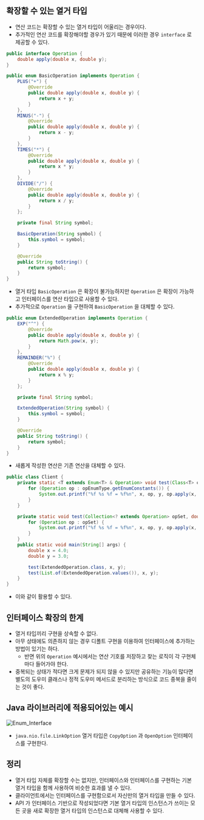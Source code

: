 ## 확장할 수 있는 열거 타입
- 연산 코드는 확장할 수 있는 열거 타입이 어울리는 경우이다.
- 추가적인 연산 코드를 확장해야할 경우가 있기 때문에 이러한 경우 `interface` 로 제공할 수 있다.
```java
public interface Operation {
    double apply(double x, double y);
}

public enum BasicOperation implements Operation {
    PLUS("+") {
        @Override
        public double apply(double x, double y) {
            return x + y;
        }
    },
    MINUS("-") {
        @Override
        public double apply(double x, double y) {
            return x - y;
        }
    },
    TIMES("*") {
        @Override
        public double apply(double x, double y) {
            return x * y;
        }
    },
    DIVIDE("/") {
        @Override
        public double apply(double x, double y) {
            return x / y;
        }
    };

    private final String symbol;

    BasicOperation(String symbol) {
        this.symbol = symbol;
    }

    @Override
    public String toString() {
        return symbol;
    }
}
```
- 열거 타입 `BasicOperation` 은 확장이 불가능하지만 `Operation` 은 확장이 가능하고 인터페이스를 연산 타입으로 사용할 수 있다.
- 추가적으로 `Operation` 을 구현하여 `BasicOperation` 을 대체할 수 있다.

```java
public enum ExtendedOperation implements Operation {
    EXP("^") {
        @Override
        public double apply(double x, double y) {
            return Math.pow(x, y);
        }
    },
    REMAINDER("%") {
        @Override
        public double apply(double x, double y) {
            return x % y;
        }
    };

    private final String symbol;

    ExtendedOperation(String symbol) {
        this.symbol = symbol;
    }

    @Override
    public String toString() {
        return symbol;
    }
}
```
- 새롭게 작성한 연산은 기존 연산을 대체할 수 있다.

```java
public class Client {
    private static <T extends Enum<T> & Operation> void test(Class<T> opEnumType, double x, double y) {
        for (Operation op : opEnumType.getEnumConstants()) {
            System.out.printf("%f %s %f = %f%n", x, op, y, op.apply(x, y));
        }
    }

    private static void test(Collection<? extends Operation> opSet, double x, double y) {
        for (Operation op : opSet) {
            System.out.printf("%f %s %f = %f%n", x, op, y, op.apply(x, y));
        }
    }
    public static void main(String[] args) {
        double x = 4.0;
        double y = 3.0;

        test(ExtendedOperation.class, x, y);
        test(List.of(ExtendedOperation.values()), x, y);
    }
}
```
- 이와 같이 활용할 수 있다.

## 인터페이스 확장의 한계
- 열거 타입끼리 구현을 상속할 수 없다.
- 아무 상태에도 의존하지 않는 경우 디폴트 구현을 이용하여 인터페이스에 추가하는 방법이 있기는 하다.
  - 반면 위의 `Operation` 예시에서는 연산 기호를 저장하고 찾는 로직이 각 구현체마다 들어가야 한다.
- 중복되는 상태가 적다면 크게 문제가 되지 않을 수 있지만 공유하는 기능이 많다면 별도의 도우미 클래스나 정적 도우미 메서드로 분리하는 방식으로 코드 중복을 줄이는 것이 좋다.

## Java 라이브러리에 적용되어있는 예시
![Enum_Interface](https://github.com/Evil-Goblin/BookStudy/assets/74400861/aaefdb46-a3e8-4723-a81e-281f3e0ba4d8)
- `java.nio.file.LinkOption` 열거 타입은 `CopyOption` 과 `OpenOption` 인터페이스를 구현한다.

## 정리
- 열거 타입 자체를 확장할 수는 없지만, 인터페이스와 인터페이스를 구현하는 기본 열거 타입을 함께 사용하여 비슷한 효과를 낼 수 있다.
- 클라이언트에서는 인터페이스를 구현함으로서 자신만의 열거 타입을 만들 수 있다.
- API 가 인터페이스 기반으로 작성되었다면 기본 열거 타입의 인스턴스가 쓰이는 모든 곳을 새로 확장한 열거 타입의 인스턴스로 대체해 사용할 수 있다.
